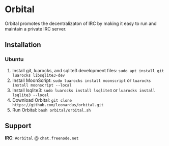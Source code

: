 # Orbital
Orbital promotes the decentralizaton of IRC by making it easy to run and maintain a private IRC server.

## Installation
### Ubuntu
1. Install git, luarocks, and sqlite3 development files: `sudo apt install git luarocks libsqlite3-dev`
2. Install MoonScript: `sudo luarocks install moonscript` or `luarocks install moonscript --local`
3. Install lsqlite3: `sudo luarocks install lsqlite3` or `luarocks install lsqlite3 --local`
4. Download Orbital: `git clone https://github.com/leonardus/orbital.git`
5. Run Orbital: `bash orbital/orbital.sh`

## Support
**IRC**: `#orbital` @ `chat.freenode.net`